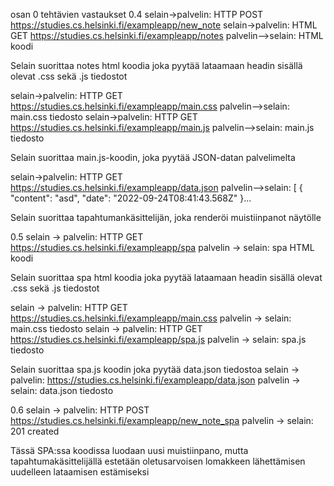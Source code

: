 osan 0 tehtävien vastaukset
0.4
selain->palvelin: 
HTTP POST https://studies.cs.helsinki.fi/exampleapp/new_note
selain->palvelin: 
HTML GET https://studies.cs.helsinki.fi/exampleapp/notes
palvelin-->selain: 
HTML koodi 

Selain suorittaa notes html koodia joka pyytää lataamaan headin sisällä olevat .css sekä .js tiedostot

selain->palvelin: 
HTTP GET https://studies.cs.helsinki.fi/exampleapp/main.css
palvelin-->selain: 
main.css tiedosto
selain->palvelin: 
HTTP GET https://studies.cs.helsinki.fi/exampleapp/main.js
palvelin-->selain: 
main.js tiedosto


Selain suorittaa main.js-koodin, joka pyytää JSON-datan palvelimelta

selain->palvelin: 
HTTP GET https://studies.cs.helsinki.fi/exampleapp/data.json
palvelin-->selain: 
[
{
"content": "asd",
"date": "2022-09-24T08:41:43.568Z"
}...

Selain suorittaa tapahtumankäsittelijän, joka renderöi muistiinpanot näytölle

0.5
selain -> palvelin:
HTTP GET https://studies.cs.helsinki.fi/exampleapp/spa
palvelin -> selain:
spa HTML koodi

Selain suorittaa spa html koodia joka pyytää lataamaan headin sisällä olevat .css sekä .js tiedostot

selain -> palvelin:
HTTP GET https://studies.cs.helsinki.fi/exampleapp/main.css
palvelin -> selain:
main.css tiedosto
selain -> palvelin:
HTTP GET https://studies.cs.helsinki.fi/exampleapp/spa.js
palvelin -> selain:
spa.js tiedosto

Selain suorittaa spa.js koodin joka pyytää data.json tiedostoa
selain -> palvelin:  https://studies.cs.helsinki.fi/exampleapp/data.json
palvelin -> selain: data.json tiedosto

0.6
selain -> palvelin:
HTTP POST https://studies.cs.helsinki.fi/exampleapp/new_note_spa
palvelin -> selain:
201 created

Tässä SPA:ssa koodissa luodaan uusi muistiinpano, mutta tapahtumakäsittelijällä estetään oletusarvoisen lomakkeen lähettämisen uudelleen lataamisen estämiseksi